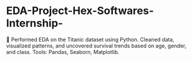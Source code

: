 # EDA-Project-Hex-Softwares-Internship-
 🚢 Performed EDA on the Titanic dataset using Python. Cleaned data, visualized patterns, and uncovered survival trends based on age, gender, and class. Tools: Pandas, Seaborn, Matplotlib.
